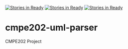 [![Stories in Ready](https://badge.waffle.io/adelsadr/CMPE202-UML-Parser.png?label=ready&title=Ready)](https://waffle.io/adelsadr/CMPE202-UML-Parser)
[![Stories in Ready](https://badge.waffle.io/adelsadr/CMPE202-UML-Parser.png?label=ready&title=Ready)](https://waffle.io/adelsadr/CMPE202-UML-Parser)
[![Stories in Ready](https://badge.waffle.io/binoymichael/cmpe202-uml-parser.png?label=ready&title=Ready)](https://waffle.io/binoymichael/cmpe202-uml-parser)
# cmpe202-uml-parser
CMPE202 Project
